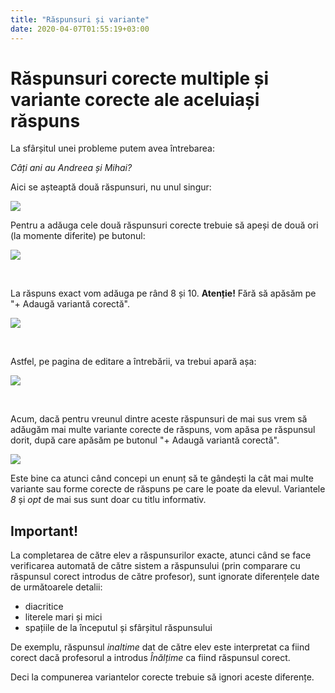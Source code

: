 ```yaml
---
title: "Răspunsuri și variante"
date: 2020-04-07T01:55:19+03:00
---
```


# Răspunsuri corecte multiple și variante corecte ale aceluiași răspuns

La sfârșitul unei probleme putem avea întrebarea:

*Câți ani au Andreea și Mihai?*

Aici se așteaptă două răspunsuri, nu unul singur:

![](/img/Screenshot_7.jpg)

Pentru a adăuga cele două răspunsuri corecte trebuie să apeși de două ori (la momente diferite) pe butonul:

![](/img/Screenshot_8.jpg)

&nbsp;

La răspuns exact vom adăuga pe rând 8 și 10. **Atenție!** Fără să apăsăm pe "+ Adaugă variantă corectă".

![](/img/Screenshot_9.jpg)

&nbsp;

Astfel, pe pagina de editare a întrebării, va trebui apară așa:

![](/img/Screenshot_10.jpg)

&nbsp;

Acum, dacă pentru vreunul dintre aceste răspunsuri de mai sus vrem să adăugăm mai multe variante corecte de răspuns, vom apăsa pe răspunsul dorit, după care apăsăm pe butonul "+ Adaugă variantă corectă".

![](/img/Screenshot_11.jpg)

Este bine ca atunci când concepi un enunț să te gândești la cât mai multe variante sau forme corecte de răspuns pe care le poate da elevul. Variantele *8* și *opt* de mai sus sunt doar cu titlu informativ.

## Important!

La completarea de către elev a răspunsurilor exacte, atunci când se face verificarea automată de către sistem a răspunsului (prin comparare cu răspunsul corect introdus de către profesor), sunt ignorate diferențele date de următoarele detalii:

- diacritice
- literele mari și mici
- spațiile de la începutul și sfârșitul răspunsului

De exemplu, răspunsul *inaltime* dat de către elev este interpretat ca fiind corect dacă profesorul a introdus *Înălțime* ca fiind răspunsul corect.

Deci la compunerea variantelor corecte trebuie să ignori aceste diferențe.